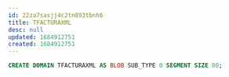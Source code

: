 ```yaml
---
id: 22za7sasjj4c2tn893tbnh6
title: TFACTURAXML
desc: null
updated: 1684912751
created: 1684912751
---
```



```sql
CREATE DOMAIN TFACTURAXML AS BLOB SUB_TYPE 0 SEGMENT SIZE 80;
```
